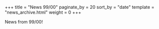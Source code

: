 +++
title = "News 99/00"
paginate_by = 20
sort_by = "date"
template = "news_archive.html"
weight = 0
+++

News from 99/00!

